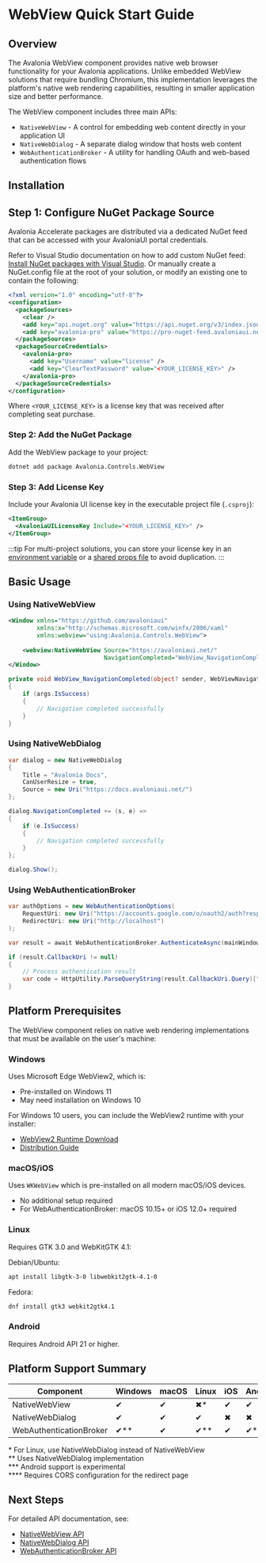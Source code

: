 # WebView Quick Start Guide

## Overview

The Avalonia WebView component provides native web browser functionality for your Avalonia applications. Unlike embedded WebView solutions that require bundling Chromium, this implementation leverages the platform's native web rendering capabilities, resulting in smaller application size and better performance.

The WebView component includes three main APIs:

- `NativeWebView` - A control for embedding web content directly in your application UI
- `NativeWebDialog` - A separate dialog window that hosts web content
- `WebAuthenticationBroker` - A utility for handling OAuth and web-based authentication flows

## Installation

## Step 1: Configure NuGet Package Source

Avalonia Accelerate packages are distributed via a dedicated NuGet feed that can be accessed with your AvaloniaUI portal credentials.

Refer to Visual Studio documentation on how to add custom NuGet feed: [Install NuGet packages with Visual Studio](https://learn.microsoft.com/en-us/azure/devops/artifacts/nuget/consume?view=azure-devops&tabs=windows).
Or manually create a NuGet.config file at the root of your solution, or modify an existing one to contain the following:

```xml
<?xml version="1.0" encoding="utf-8"?>
<configuration>
  <packageSources>
    <clear />
    <add key="api.nuget.org" value="https://api.nuget.org/v3/index.json" />
    <add key="avalonia-pro" value="https://pro-nuget-feed.avaloniaui.net/v3/index.json" />
  </packageSources>
  <packageSourceCredentials>
    <avalonia-pro>
      <add key="Username" value="license" />
      <add key="ClearTextPassword" value="<YOUR_LICENSE_KEY>" />
    </avalonia-pro>
  </packageSourceCredentials>
</configuration>
```

Where `<YOUR_LICENSE_KEY>` is a license key that was received after completing seat purchase.

### Step 2: Add the NuGet Package

Add the WebView package to your project:

```bash
dotnet add package Avalonia.Controls.WebView
```

### Step 3: Add License Key

Include your Avalonia UI license key in the executable project file (`.csproj`):

```xml
<ItemGroup>
  <AvaloniaUILicenseKey Include="<YOUR_LICENSE_KEY>" />
</ItemGroup>
```

:::tip
For multi-project solutions, you can store your license key in an [environment variable](https://learn.microsoft.com/en-us/visualstudio/msbuild/how-to-use-environment-variables-in-a-build) or a [shared props file](https://learn.microsoft.com/en-us/visualstudio/msbuild/customize-by-directory?view=vs-2022#directorybuildprops-example) to avoid duplication.
:::

## Basic Usage

### Using NativeWebView

```xml
<Window xmlns="https://github.com/avaloniaui"
        xmlns:x="http://schemas.microsoft.com/winfx/2006/xaml"
        xmlns:webview="using:Avalonia.Controls.WebView">
    
    <webview:NativeWebView Source="https://avaloniaui.net/"
                           NavigationCompleted="WebView_NavigationCompleted" />
</Window>
```

```csharp
private void WebView_NavigationCompleted(object? sender, WebViewNavigationCompletedEventArgs args)
{
    if (args.IsSuccess)
    {
        // Navigation completed successfully
    }
}
```

### Using NativeWebDialog

```csharp
var dialog = new NativeWebDialog
{
    Title = "Avalonia Docs",
    CanUserResize = true,
    Source = new Uri("https://docs.avaloniaui.net/")
};

dialog.NavigationCompleted += (s, e) => 
{
    if (e.IsSuccess)
    {
        // Navigation completed successfully
    }
};

dialog.Show();
```

### Using WebAuthenticationBroker

```csharp
var authOptions = new WebAuthenticationOptions(
    RequestUri: new Uri("https://accounts.google.com/o/oauth2/auth?response_type=code&client_id=YOUR_CLIENT_ID&redirect_uri=http://localhost&scope=openid"),
    RedirectUri: new Uri("http://localhost")
);

var result = await WebAuthenticationBroker.AuthenticateAsync(mainWindow, authOptions);

if (result.CallbackUri != null)
{
    // Process authentication result
    var code = HttpUtility.ParseQueryString(result.CallbackUri.Query)["code"];
}
```

## Platform Prerequisites

The WebView component relies on native web rendering implementations that must be available on the user's machine:

### Windows

Uses Microsoft Edge WebView2, which is:

- Pre-installed on Windows 11
- May need installation on Windows 10

For Windows 10 users, you can include the WebView2 runtime with your installer:

- [WebView2 Runtime Download](https://developer.microsoft.com/en-us/microsoft-edge/webview2?form=MA13LH#download)
- [Distribution Guide](https://learn.microsoft.com/en-us/microsoft-edge/webview2/concepts/distribution?tabs=dotnetcsharp)

### macOS/iOS

Uses `WKWebView` which is pre-installed on all modern macOS/iOS devices.

- No additional setup required
- For WebAuthenticationBroker: macOS 10.15+ or iOS 12.0+ required

### Linux

Requires GTK 3.0 and WebKitGTK 4.1:

Debian/Ubuntu:

```bash
apt install libgtk-3-0 libwebkit2gtk-4.1-0
```

Fedora:

```bash
dnf install gtk3 webkit2gtk4.1
```

### Android

Requires Android API 21 or higher.

## Platform Support Summary

| Component | Windows | macOS | Linux | iOS | Android | Browser |
|-----------|---------|-------|-------|-----|---------|---------|
| NativeWebView | ✔ | ✔ | ✖* | ✔ | ✔ | ✖ |
| NativeWebDialog | ✔ | ✔ | ✔ | ✖ | ✖ | ✖ |
| WebAuthenticationBroker | ✔** | ✔ | ✔** | ✔ | ✔*** | ✔**** |

\* For Linux, use NativeWebDialog instead of NativeWebView  
\** Uses NativeWebDialog implementation  
\*** Android support is experimental  
\**** Requires CORS configuration for the redirect page

## Next Steps

For detailed API documentation, see:

- [NativeWebView API](nativewebview.md)
- [NativeWebDialog API](nativewebdialog.md)
- [WebAuthenticationBroker API](webauthenticationbroker.md)

